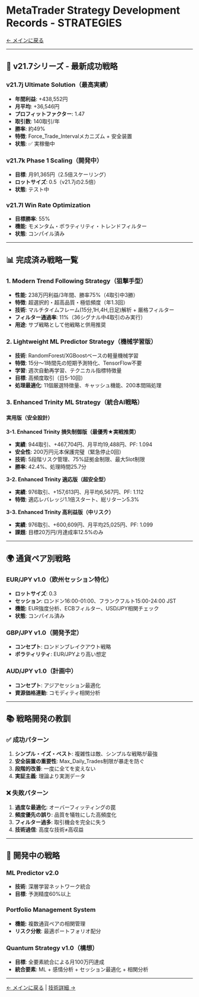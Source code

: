 # MetaTrader Strategy Development Records - STRATEGIES

[← メインに戻る](./CLAUDE_MAIN.md)

---

## 🎯 v21.7シリーズ - 最新成功戦略

### v21.7j Ultimate Solution（最高実績）
- **年間利益**: +438,552円
- **月平均**: +36,546円
- **プロフィットファクター**: 1.47
- **取引数**: 140取引/年
- **勝率**: 約49%
- **特徴**: Force_Trade_Intervalメカニズム + 安全装置
- **状態**: ✅ 実稼働中

### v21.7k Phase 1 Scaling（開発中）
- **目標**: 月91,365円（2.5倍スケーリング）
- **ロットサイズ**: 0.5（v21.7jの2.5倍）
- **状態**: テスト中

### v21.7l Win Rate Optimization
- **目標勝率**: 55%
- **機能**: モメンタム・ボラティリティ・トレンドフィルター
- **状態**: コンパイル済み

---

## 📊 完成済み戦略一覧

### 1. Modern Trend Following Strategy（狙撃手型）
- **性能**: 238万円利益/3年間、勝率75%（4取引中3勝）
- **特徴**: 超選択的・超高品質・極低頻度（年1.3回）
- **技術**: マルチタイムフレーム(15分,1H,4H,日足)解析 + 厳格フィルター
- **フィルター通過率**: 11%（36シグナル中4取引のみ実行）
- **用途**: サブ戦略として他戦略と併用推奨

### 2. Lightweight ML Predictor Strategy（機械学習版）
- **技術**: RandomForest/XGBoostベースの軽量機械学習
- **特徴**: 15分〜1時間先の短期予測特化、TensorFlow不要
- **学習**: 週次自動再学習、テクニカル指標特徴量
- **目標**: 高頻度取引（日5-10回）
- **処理最適化**: 11個厳選特徴量、キャッシュ機能、200本間隔処理

### 3. Enhanced Trinity ML Strategy（統合AI戦略）

#### 実用版（安全設計）
**3-1. Enhanced Trinity 損失制御版（最優秀★実戦推奨）**
- **実績**: 944取引、+467,704円、月平均19,488円、PF: 1.094
- **安全性**: 200万円元本保護完璧（緊急停止0回）
- **技術**: 5段階リスク管理、75%証拠金制限、最大5lot制限
- **勝率**: 42.4%、処理時間25.7分

**3-2. Enhanced Trinity 適応版（超安全型）**
- **実績**: 976取引、+157,613円、月平均6,567円、PF: 1.112
- **特徴**: 適応レバレッジ1.1倍スタート、総リターン5.3%

**3-3. Enhanced Trinity 高利益版（中リスク）**
- **実績**: 976取引、+600,609円、月平均25,025円、PF: 1.099
- **課題**: 目標20万円/月達成率12.5%のみ

---

## 🌍 通貨ペア別戦略

### EUR/JPY v1.0（欧州セッション特化）
- **ロットサイズ**: 0.3
- **セッション**: ロンドン16:00-01:00、フランクフルト15:00-24:00 JST
- **機能**: EUR強度分析、ECBフィルター、USD/JPY相関チェック
- **状態**: コンパイル済み

### GBP/JPY v1.0（開発予定）
- **コンセプト**: ロンドンブレイクアウト戦略
- **ボラティリティ**: EUR/JPYより高い想定

### AUD/JPY v1.0（計画中）
- **コンセプト**: アジアセッション最適化
- **資源価格連動**: コモディティ相関分析

---

## 📚 戦略開発の教訓

### ✅ 成功パターン
1. **シンプル・イズ・ベスト**: 複雑性は敵、シンプルな戦略が最強
2. **安全装置の重要性**: Max_Daily_Trades制限が暴走を防ぐ
3. **段階的改善**: 一度に全てを変えない
4. **実証主義**: 理論より実測データ

### ❌ 失敗パターン
1. **過度な最適化**: オーバーフィッティングの罠
2. **頻度優先の誤り**: 品質を犠牲にした高頻度化
3. **フィルター過多**: 取引機会を完全に失う
4. **技術過信**: 高度な技術≠高収益

---

## 🚀 開発中の戦略

### ML Predictor v2.0
- **技術**: 深層学習ネットワーク統合
- **目標**: 予測精度60%以上

### Portfolio Management System
- **機能**: 複数通貨ペアの相関管理
- **リスク分散**: 最適ポートフォリオ配分

### Quantum Strategy v1.0（構想）
- **目標**: 全要素統合による月100万円達成
- **統合要素**: ML + 感情分析 + セッション最適化 + 相関分析

---

[← メインに戻る](./CLAUDE_MAIN.md) | [技術詳細 →](./CLAUDE_TECHNICAL.md)
